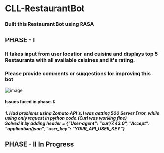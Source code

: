 # CLL-RestaurantBot
<h3>Built this Restaurant Bot using RASA</h3>
<h2>PHASE - I</h2>
<h3>It takes input from user location and cuisine and displays top 5 Restaurants with all available cuisines and it's rating.</h3>
<h3>Please provide comments or suggestions for improving this bot</h3>

![image](https://user-images.githubusercontent.com/66173499/121783611-3a31ab80-cbcd-11eb-997c-492633736f57.png)

<h4>Issues faced in phase-I:</h4>
<h5>1. Had problems using Zomato API's. I was getting 500 Server Error, while using only request in python code.(Curl was working fine)<br>
Solved it by adding header = {"User-agent": "curl/7.43.0", "Accept": "application/json", "user_key": "YOUR_API_USER_KEY"}
</h5>
<h2>PHASE - II In Progress</h2>
